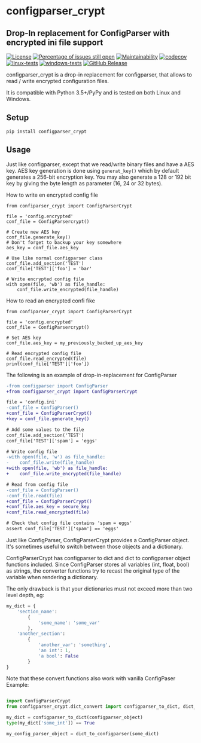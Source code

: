 # configparser_crypt
## Drop-In replacement for ConfigParser with encrypted ini file support

[![License](https://img.shields.io/badge/License-BSD%203--Clause-blue.svg)](https://opensource.org/licenses/BSD-3-Clause)
[![Percentage of issues still open](http://isitmaintained.com/badge/open/netinvent/ofunctions.svg)](http://isitmaintained.com/project/netinvent/configparser_crypt "Percentage of issues still open")
[![Maintainability](https://api.codeclimate.com/v1/badges/683f2fd6af8fc1c8de73/maintainability)](https://codeclimate.com/github/netinvent/configparser_crypt/maintainability)
[![codecov](https://codecov.io/gh/netinvent/configparser_crypt/branch/master/graph/badge.svg?token=J7GMZYPYGQ)](https://codecov.io/gh/netinvent/configparser_crypt)
[![linux-tests](https://github.com/netinvent/configparser_crypt/actions/workflows/linux.yaml/badge.svg)](https://github.com/netinvent/configparser_crypt/actions/workflows/linux.yaml)
[![windows-tests](https://github.com/netinvent/configparser_crypt/actions/workflows/windows.yaml/badge.svg)](https://github.com/netinvent/configparser_crypt/actions/workflows/windows.yaml)
[![GitHub Release](https://img.shields.io/github/release/netinvent/configparser_crypt.svg?label=Latest)](https://github.com/netinvent/configparser_crypt/releases/latest)

configparser_crypt is a drop-in replacement for configparser, that allows to read / write encrypted configuration files.

It is compatible with Python 3.5+/PyPy and is tested on both Linux and Windows.

## Setup

```
pip install configparser_crypt

```

## Usage

Just like configparser, except that we read/write binary files and have a AES key.
AES key generation is done using `generat_key()` which by default generates a 256-bit encryption key.
You may also generate a 128 or 192 bit key by giving the byte length as parameter (16, 24 or 32 bytes).


How to write en encrypted config file
```
from confiparser_crypt import ConfigParserCrypt

file = 'config.encrypted'
conf_file = ConfigParsercrypt()

# Create new AES key
conf_file.generate_key()
# Don't forget to backup your key somewhere
aes_key = conf_file.aes_key

# Use like normal configparser class
conf_file.add_section('TEST')
conf_file['TEST']['foo'] = 'bar'

# Write encrypted config file
with open(file, 'wb') as file_handle:
    conf_file.write_encrypted(file_handle)
```

How to read an encrypted confi fike
```
from confiparser_crypt import ConfigParserCrypt

file = 'config.encrypted'
conf_file = ConfigParsercrypt()

# Set AES key
conf_file.aes_key = my_previously_backed_up_aes_key

# Read encrypted config file
conf_file.read_encrypted(file)
print(conf_file['TEST']['foo'])
```

The following is an example of drop-in-replacement for ConfigParser

```diff
-from configparser import ConfigParser
+from configparser_crypt import ConfigParserCrypt

file = 'config.ini'
-conf_file = ConfigParser()
+conf_file = ConfigParserCrypt()
+key = conf_file.generate_key()

# Add some values to the file
conf_file.add_section('TEST')
conf_file['TEST']['spam'] = 'eggs'

# Write config file
-with open(file, 'w') as file_handle:
-    conf_file.write(file_handle)
+with open(file, 'wb') as file_handle:
+    conf_file.write_encrypted(file_handle)

# Read from config file
-conf_file = ConfigParser()
-conf_file.read(file)
+conf_file = ConfigParserCrypt()
+conf_file.aes_key = secure_key
+conf_file.read_encrypted(file)

# Check that config file contains 'spam = eggs'
assert conf_file['TEST']['spam'] == 'eggs'
```

Just like ConfigParser, ConfigParserCrypt provides a ConfigParser object.
It's sometimes useful to switch between those objects and a dictionary.

ConfigParserCrypt has configparser to dict and dict to configparser object functions included.
Since ConfigParser stores all variables (int, float, bool) as strings, the converter functions try to recast the original type of the variable when rendering a dictionary.

The only drawback is that your dictionaries must not exceed more than two level depth, eg:
```python
my_dict = {
    'section_name':
        {
            'some_name': 'some_var'
        },
    'another_section':
        {
            'another_var': 'something',
            'an int': 1,
            'a bool': False
        }
}
```

Note that these convert functions also work with vanilla ConfigPaser
Example:
```python

import ConfigParserCrypt
from configparser_crypt.dict_convert import configparser_to_dict, dict_to_configparser

my_dict = configparser_to_dict(configparser_object)
type(my_dict['some_int']) == True

my_config_parser_object = dict_to_configparser(some_dict)
```
